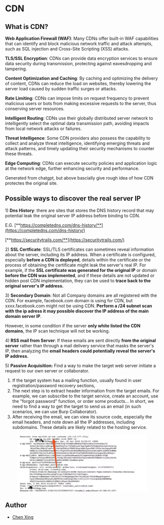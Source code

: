 # CDN

## What is CDN?

**Web Application Firewall (WAF)**: Many CDNs offer built-in WAF capabilities that can identify and block malicious network traffic and attack attempts, such as SQL injection and Cross-Site Scripting (XSS) attacks.

**TLS/SSL Encryption**: CDNs can provide data encryption services to ensure data security during transmission, protecting against eavesdropping and tampering.

**Content Optimization and Caching**: By caching and optimizing the delivery of content, CDNs can reduce the load on websites, thereby lowering the server load caused by sudden traffic surges or attacks.

**Rate Limiting**: CDNs can impose limits on request frequency to prevent malicious users or bots from making excessive requests to the server, thus conserving server resources.

**Intelligent Routing**: CDNs use their globally distributed server network to intelligently select the optimal data transmission path, avoiding impacts from local network attacks or failures.

**Threat Intelligence**: Some CDN providers also possess the capability to collect and analyze threat intelligence, identifying emerging threats and attack patterns, and timely updating their security mechanisms to counter these threats.

**Edge Computing**: CDNs can execute security policies and application logic at the network edge, further enhancing security and performance.

Generated from chatgpt, but above bascially give rough idea of how CDN protectes the original site.

## Possible ways to discover the real server IP

1\) **Dns History**: there are sites that stores the DNS history record that may potential leak the original server IP address before binding to CDN.

E.G. [**https://completedns.com/dns-history/**](https://completedns.com/dns-history/)

[**https://securitytrails.com/**](https://securitytrails.com/)

2\) **SSL Certficate**: SSL/TLS certificates can sometimes reveal information about the server, including its IP address. When a certificate is configured, especially **before a CDN is deployed**, details within the certificate or the process of obtaining the certificate might leak the server's real IP. For example, if the **SSL certificate was generated for the original IP** or domain **before the CDN was implemented**, and if these details are not updated or hidden post CDN implementation, they can be used to **trace back to the original server's IP address.**

3\) **Secondary Domain**: Not all Company domains are all registered with the CDN. For example, facebook.com domain is using for CDN, but xxxx.facebook.com might not be using CDN. **Perform a /24 subnet scan with the ip adress it may possible discover the IP address of the main domain server IP**.

However, in some condition if the server **only white listed the CDN domains**, the IP scan technique will not be working.

4\) **RSS mail from Server**: If these emails are sent directly **from the original server** rather than through a mail delivery service that masks the server's IP, then analyzing the **email headers could potentially reveal the server's IP address.**

5\) **Passive Acquisition:** Find a way to make the target web server initiate a request to our own server or collaborator.

1. If the target system has a mailing function, usually found in user registration/password recovery sections,
2. The next step is to extract header information from the target emails. For example, we can subscribe to the target service, create an account, use the "forgot password" function, or order some products... In short, we need to find a way to get the target to send us an email (in such scenarios, we can use Burp Collaborator).
3. After receiving the email, we can view its source code, especially the email headers, and note down all the IP addresses, including subdomains. These details are likely related to the hosting service.

<figure><img src="../.gitbook/assets/image (3) (1) (1).png" alt=""><figcaption></figcaption></figure>

## Author

* [Chen Xing](https://github.com/Ik0nw)
